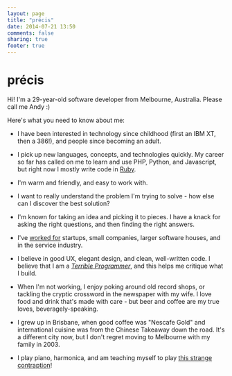 ```yaml
---
layout: page
title: "précis"
date: 2014-07-21 13:50
comments: false
sharing: true
footer: true
---
```

# pr&eacute;cis

Hi! I'm a 29-year-old software developer from Melbourne, Australia. Please call me Andy :)

Here&apos;s what you need to know about me:

* I have been interested in technology since childhood (first an IBM XT, then a 386!), and people since becoming an adult.

* I pick up new languages, concepts, and technologies quickly. My career so far has called on me to learn and use PHP, Python, and Javascript, but right now I mostly write code in [Ruby][2].

* I'm warm and friendly, and easy to work with.

* I want to really understand the problem I'm trying to solve - how else can I discover the best solution?

* I'm known for taking an idea and picking it to pieces. I have a knack for asking the right questions, and then finding the right answers.

* I've [worked for][3] startups, small companies, larger software houses, and in the service industry.

* I believe in good UX, elegant design, and clean, well-written code. I believe that I am a *[Terrible Programmer][1]*, and this helps me critique what I build.

* When I'm not working, I enjoy poking around old record shops, or tackling the cryptic crossword in the newspaper with my wife. I love food and drink that's made with care - but beer and coffee are my true loves, beveragely-speaking.

* I grew up in Brisbane, when good coffee was "Nescafe Gold" and international cuisine was from the Chinese Takeaway down the road. It's a different city now, but I don't regret moving to Melbourne with my family in 2003.

* I play piano, harmonica, and am teaching myself to play [this strange contraption][4]!

[1]: http://blog.kickin-the-darkness.com/2007/09/confessions-of-terrible-programmer.html
[2]: http://ruby-lang.org
[3]: http://au.linkedin.com/in/anicholson/
[4]: http://marcodi.com/
[5]: http://www.christchurchhawthorn.org/
